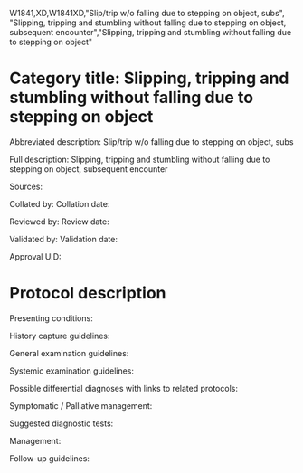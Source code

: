 W1841,XD,W1841XD,"Slip/trip w/o falling due to stepping on object, subs", "Slipping, tripping and stumbling without falling due to stepping on object, subsequent encounter","Slipping, tripping and stumbling without falling due to stepping on object"
# Category title: Slipping, tripping and stumbling without falling due to stepping on object

Abbreviated description: Slip/trip w/o falling due to stepping on object, subs

Full description: Slipping, tripping and stumbling without falling due to stepping on object, subsequent encounter

Sources:

Collated by:
Collation date:

Reviewed by:
Review date:

Validated by:
Validation date:

Approval UID:

# Protocol description

Presenting conditions:

History capture guidelines:

General examination guidelines:

Systemic examination guidelines:

Possible differential diagnoses with links to related protocols:

Symptomatic / Palliative management:

Suggested diagnostic tests:

Management:

Follow-up guidelines:
